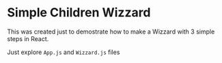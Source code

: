 # Simple Children Wizzard

This was created just to demostrate how to make a Wizzard with 3 simple steps in React.

Just explore `App.js` and `Wizzard.js` files
